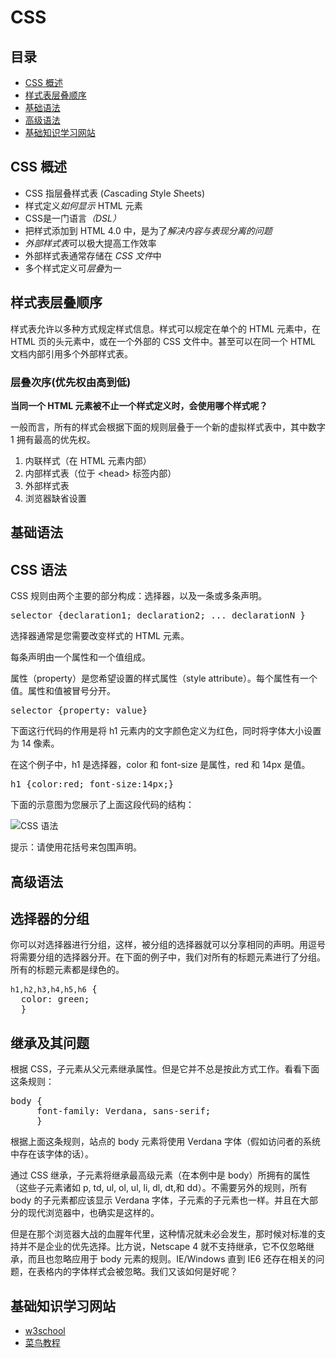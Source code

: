 # CSS

## 目录
* [CSS 概述](#what)
* [样式表层叠顺序](#turn)
* [基础语法](#base)
* [高级语法](#high)
* [基础知识学习网站](#reading)

## <a name="what">CSS 概述</a>
<div>
<ul>
<li>CSS 指层叠样式表 (<em>C</em>ascading <em>S</em>tyle <em>S</em>heets)</li>
<li>样式定义<em>如何显示</em> HTML 元素</li>
<li>CSS是一门语言<em>（DSL）</em></li>
<li>把样式添加到 HTML 4.0 中，是为了<em>解决内容与表现分离的问题</em></li>
<li><em>外部样式表</em>可以极大提高工作效率</li>
<li>外部样式表通常存储在 <em>CSS 文件</em>中</li>
<li>多个样式定义可<em>层叠</em>为一</li>
</ul>

</div>

## <a name="turn">样式表层叠顺序</a>
<div>
<p>样式表允许以多种方式规定样式信息。样式可以规定在单个的 HTML 元素中，在 HTML 页的头元素中，或在一个外部的 CSS 文件中。甚至可以在同一个 HTML 文档内部引用多个外部样式表。</p>

<h3>层叠次序(优先权由高到低)</h3>
<p><strong>当同一个 HTML 元素被不止一个样式定义时，会使用哪个样式呢？</strong></p>
<p>一般而言，所有的样式会根据下面的规则层叠于一个新的虚拟样式表中，其中数字1 拥有最高的优先权。</p>

<ol>
<li>内联样式（在 HTML 元素内部）</li>
<li>内部样式表（位于 &lt;head&gt; 标签内部）</li>
<li>外部样式表</li>
<li>浏览器缺省设置</li>
</ol>
</div>


## <a name="base">基础语法</a>
<div>
<h2>CSS 语法</h2>

<p>CSS 规则由两个主要的部分构成：选择器，以及一条或多条声明。</p>

<pre>selector {declaration1; declaration2; ... declarationN }</pre>

<p>选择器通常是您需要改变样式的 HTML 元素。</p>

<p>每条声明由一个属性和一个值组成。</p>

<p>属性（property）是您希望设置的样式属性（style attribute）。每个属性有一个值。属性和值被冒号分开。</p>

<pre>selector {property: value}</pre>

<p>下面这行代码的作用是将 h1 元素内的文字颜色定义为红色，同时将字体大小设置为 14 像素。</p>

<p>在这个例子中，h1 是选择器，color 和 font-size 是属性，red 和 14px 是值。</p>

<pre>h1 {color:red; font-size:14px;}</pre>

<p>下面的示意图为您展示了上面这段代码的结构：</p>

<img src="https://github.com/sevenhao/front-end-note/blob/master/base/css/ct_css_selector.gif" alt="CSS 语法">

<p class="tip"><span>提示：</span>请使用花括号来包围声明。</p>
</div>

## <a name="high">高级语法</a>
<div>
<h2>选择器的分组</h2>
<p>你可以对选择器进行分组，这样，被分组的选择器就可以分享相同的声明。用逗号将需要分组的选择器分开。在下面的例子中，我们对所有的标题元素进行了分组。所有的标题元素都是绿色的。</p>
<pre><code>h1,h2,h3,h4,h5,h6</code> {
  color: green;
  }</pre>
</div>

<div>
<h2>继承及其问题</h2>
<p>根据 CSS，子元素从父元素继承属性。但是它并不总是按此方式工作。看看下面这条规则：</p>
<pre>body {
     font-family: Verdana, sans-serif;
     }</pre>
<p>根据上面这条规则，站点的 body 元素将使用 Verdana 字体（假如访问者的系统中存在该字体的话）。</p>
<p>通过 CSS 继承，子元素将继承最高级元素（在本例中是 body）所拥有的属性（这些子元素诸如 p, td, ul, ol, ul, li, dl, dt,和 dd）。不需要另外的规则，所有 body 的子元素都应该显示 Verdana 字体，子元素的子元素也一样。并且在大部分的现代浏览器中，也确实是这样的。</p>
<p>但是在那个浏览器大战的血腥年代里，这种情况就未必会发生，那时候对标准的支持并不是企业的优先选择。比方说，Netscape 4 就不支持继承，它不仅忽略继承，而且也忽略应用于 body 元素的规则。IE/Windows 直到 IE6 还存在相关的问题，在表格内的字体样式会被忽略。我们又该如何是好呢？</p>
</div>

## <a name="reading">基础知识学习网站</a>
* [w3school](http://www.w3school.com.cn/css/index.asp)
* [菜鸟教程](http://www.runoob.com/html/html-tutorial.html)
